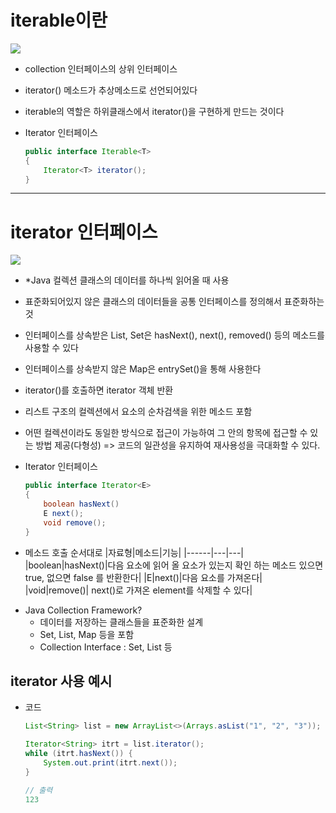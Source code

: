 
# iterable이란

![](https://img1.daumcdn.net/thumb/R1280x0/?scode=mtistory2&fname=https%3A%2F%2Fblog.kakaocdn.net%2Fdn%2FbE4TfJ%2FbtqBh1w4sLx%2FicJkqcLkLArocYCR4rHUFK%2Fimg.png)
- collection 인터페이스의 상위 인터페이스
- iterator() 메소드가 추상메소드로 선언되어있다
- iterable의 역할은 하위클래스에서 iterator()을 구현하게 만드는 것이다

- Iterator 인터페이스 </br>
    ```java
    public interface Iterable<T> 
    { 
        Iterator<T> iterator();
    } 
    ```


---
# iterator 인터페이스

![](https://img1.daumcdn.net/thumb/R1280x0/?scode=mtistory2&fname=https%3A%2F%2Fblog.kakaocdn.net%2Fdn%2FAxXDw%2FbtqCLMqdXdQ%2FMI3Mgh8EddfpzJ7l3TKPL0%2Fimg.png)
- *Java 컬렉션 클래스의 데이터를 하나씩 읽어올 때 사용
- 표준화되어있지 않은 클래스의 데이터들을 공통 인터페이스를 정의해서 표준화하는것
- 인터페이스를 상속받은 List, Set은 hasNext(), next(), removed() 등의 메소드를 사용할 수 있다
- 인터페이스를 상속받지 않은 Map은 entrySet()을 통해 사용한다 
- iterator()를 호출하면 iterator 객체 반환
- 리스트 구조의 컬렉션에서 요소의 순차검색을 위한 메소드 포함

- 어떤 컬렉션이라도 동일한 방식으로 접근이 가능하여 그 안의 항목에 접근할 수 있는 방법 제공(다형성) =>  코드의 일관성을 유지하여 재사용성을 극대화할 수 있다.

- Iterator 인터페이스
    ```java
    public interface Iterator<E>
    {
        boolean hasNext()
        E next();
        void remove();
    }
    ```
- 메소드 호출 순서대로
|자료형|메소드|기능|
|------|---|---|
|boolean|hasNext()|다음 요소에 읽어 올 요소가 있는지 확인 하는 메소드 있으면 true, 없으면 false 를 반환한다|
|E|next()|다음 요소를 가져온다|
|void|remove()| next()로 가져온 element를 삭제할 수 있다|


* Java Collection Framework? </br>
    - 데이터를 저장하는 클래스들을 표준화한 설계
    - Set, List, Map 등을 포함
    - Collection Interface : Set, List 등

## iterator 사용 예시
- 코드
    ```java
    List<String> list = new ArrayList<>(Arrays.asList("1", "2", "3"));

    Iterator<String> itrt = list.iterator();
    while (itrt.hasNext()) {
        System.out.print(itrt.next());
    }
   
    // 출력
    123
    ```
